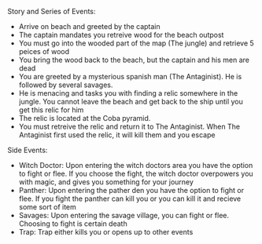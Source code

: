 Story and Series of Events:

- Arrive on beach and greeted by the captain
- The captain mandates you retreive wood for the beach outpost
- You must go into the wooded part of the map (The jungle) and retrieve 5 peices of wood
- You bring the wood back to the beach, but the captain and his men are dead
- You are greeted by a mysterious spanish man (The Antaginist). He is followed by several savages.
- He is menacing and tasks you with finding a relic somewhere in the jungle. You cannot leave the beach and get back to the ship until you get this relic for him
- The relic is located at the Coba pyramid.
-  You must retreive the relic and return it to The Antaginist. When The Antaginist first used the relic, it will kill them and you escape

Side Events:
- Witch Doctor: Upon entering the witch doctors area you have the option to fight or flee. If you choose the fight, the witch doctor overpowers you with magic, and gives you something for your journey
- Panther: Upon entering the pather den you have the option to fight or flee. If you fight the panther can kill you or you can kill it and recieve some sort of item
- Savages: Upon entering the savage village, you can fight or flee. Choosing to fight is certain death
- Trap: Trap either kills you or opens up to other events

